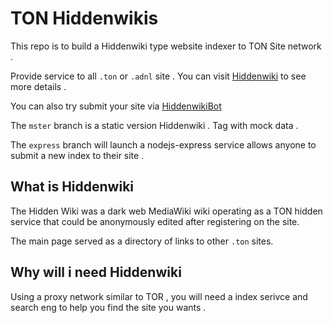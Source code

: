 # TON Hiddenwikis

This repo is to build a Hiddenwiki type website indexer to TON Site network . 

Provide service to all `.ton` or `.adnl` site . You can visit [Hiddenwiki](tonsite://hiddenwikis.ton) to see more details . 

You can also try submit your site via [HiddenwikiBot](https://t.me/hiddenwikis_bot)

The `mster` branch is a static version Hiddenwiki . Tag with mock data .

The `express` branch will launch a nodejs-express service allows anyone to submit a new index to their site .

## What is Hiddenwiki

The Hidden Wiki was a dark web MediaWiki wiki operating as a TON hidden service that could be anonymously edited after registering on the site. 

The main page served as a directory of links to other `.ton` sites.

## Why will i need Hiddenwiki

Using a proxy network similar to TOR , you will need a index serivce and search eng to help you find the site you wants .